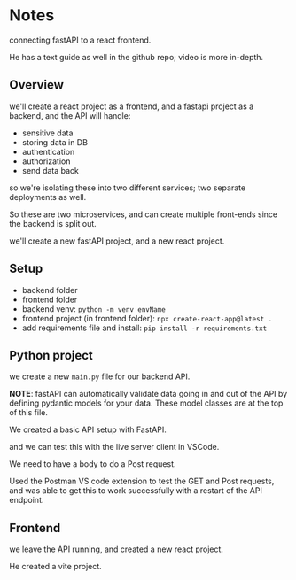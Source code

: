 # Notes

connecting fastAPI to a react frontend.

He has a text guide as well in the github repo; video is more in-depth.

## Overview

we'll create a react project as a frontend, and a fastapi project as a backend, and the API will handle:

- sensitive data
- storing data in DB
- authentication
- authorization
- send data back

so we're isolating these into two different services; two separate deployments as well.

So these are two microservices, and can create multiple front-ends since the backend is split out.

we'll create a new fastAPI project, and a new react project.

## Setup

- backend folder
- frontend folder
- backend venv: `python -m venv envName`
- frontend project (in frontend folder): `npx create-react-app@latest .`
- add requirements file and install: `pip install -r requirements.txt`

## Python project

we create a new `main.py` file for our backend API.

**NOTE**: fastAPI can automatically validate data going in and out of the API by defining pydantic models for your data. These model classes are at the top of this file.

We created a basic API setup with FastAPI.

and we can test this with the live server client in VSCode.

We need to have a body to do a Post request.

Used the Postman VS code extension to test the GET and Post requests, and was able to get this to work successfully with a restart of the API endpoint.

## Frontend

we leave the API running, and created a new react project.

He created a vite project.
